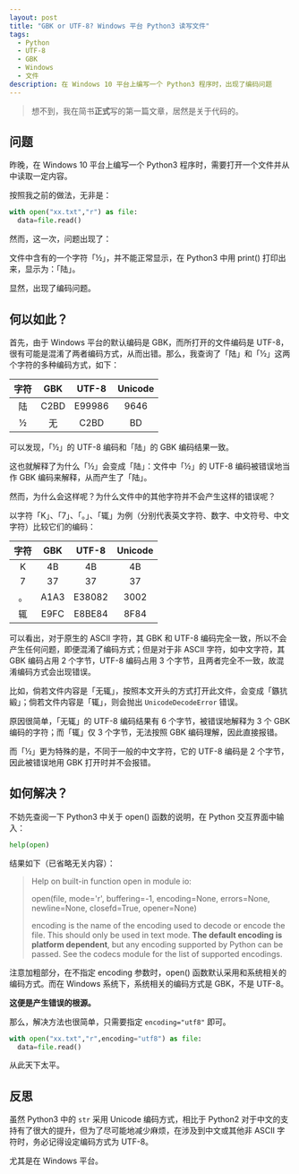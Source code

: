 ```yaml
---
layout: post
title: "GBK or UTF-8? Windows 平台 Python3 读写文件"
tags:
  - Python
  - UTF-8
  - GBK
  - Windows
  - 文件
description: 在 Windows 10 平台上编写一个 Python3 程序时，出现了编码问题
---
```


> 想不到，我在简书**正式**写的第一篇文章，居然是关于代码的。

## 问题

昨晚，在 Windows 10 平台上编写一个 Python3 程序时，需要打开一个文件并从中读取一定内容。

按照我之前的做法，无非是：

```python
with open("xx.txt","r") as file:
  data=file.read()
```

然而，这一次，问题出现了：

文件中含有的一个字符「½」，并不能正常显示，在 Python3 中用 print() 打印出来，显示为：「陆」。

显然，出现了编码问题。

## 何以如此？

首先，由于 Windows 平台的默认编码是 GBK，而所打开的文件编码是 UTF-8，很有可能是混淆了两者编码方式，从而出错。那么，我查询了「陆」和「½」这两个字符的多种编码方式，如下：

| 字符 | GBK  | UTF-8  | Unicode |
| :--: | :--: | :----: | :-----: |
|  陆  | C2BD | E99986 |  9646   |
|  ½   |  无  |  C2BD  |   BD    |

可以发现，「½」的 UTF-8 编码和「陆」的 GBK 编码结果一致。

这也就解释了为什么「½」会变成「陆」：文件中「½」的 UTF-8 编码被错误地当作 GBK 编码来解释，从而产生了「陆」。

然而，为什么会这样呢？为什么文件中的其他字符并不会产生这样的错误呢？

以字符「K」、「7」、「。」、「辄」为例（分别代表英文字符、数字、中文符号、中文字符）比较它们的编码：

| 字符 | GBK  | UTF-8  | Unicode |
| :--: | :--: | :----: | :-----: |
|  K   |  4B  |   4B   |   4B    |
|  7   |  37  |   37   |   37    |
|  。  | A1A3 | E38082 |  3002   |
|  辄  | E9FC | E8BE84 |  8F84   |

可以看出，对于原生的 ASCII 字符，其 GBK 和 UTF-8 编码完全一致，所以不会产生任何问题，即便混淆了编码方式；但是对于非 ASCII 字符，如中文字符，其 GBK 编码占用 2 个字节，UTF-8 编码占用 3 个字节，且两者完全不一致，故混淆编码方式会出现错误。

比如，倘若文件内容是「无辄」，按照本文开头的方式打开此文件，会变成「鏃犺緞」；倘若文件内容是「辄」，则会抛出 `UnicodeDecodeError` 错误。

原因很简单，「无辄」的 UTF-8 编码结果有 6 个字节，被错误地解释为 3 个 GBK 编码的字符；而「辄」仅 3 个字节，无法按照 GBK 编码理解，因此直接报错。

而「½」更为特殊的是，不同于一般的中文字符，它的 UTF-8 编码是 2 个字节，因此被错误地用 GBK 打开时并不会报错。

## 如何解决？

不妨先查阅一下 Python3 中关于 open() 函数的说明，在 Python 交互界面中输入：

```python
help(open)
```

结果如下（已省略无关内容）：

> Help on built-in function open in module io:
>
> open(file, mode='r', buffering=-1, encoding=None, errors=None, newline=None, closefd=True, opener=None)
>
> encoding is the name of the encoding used to decode or encode the
> file. This should only be used in text mode. **The default encoding is
> platform dependent**, but any encoding supported by Python can be
> passed. See the codecs module for the list of supported encodings.

注意加粗部分，在不指定 encoding 参数时，open() 函数默认采用和系统相关的编码方式。而在 Windows 系统下，系统相关的编码方式是 GBK，不是 UTF-8。

**这便是产生错误的根源。**

那么，解决方法也很简单，只需要指定 `encoding="utf8"` 即可。

```python
with open("xx.txt","r",encoding="utf8") as file:
  data=file.read()
```

从此天下太平。

## 反思

虽然 Python3 中的 `str` 采用 Unicode 编码方式，相比于 Python2 对于中文的支持有了很大的提升，但为了尽可能地减少麻烦，在涉及到中文或其他非 ASCII 字符时，务必记得设定编码方式为 UTF-8。

尤其是在 Windows 平台。
